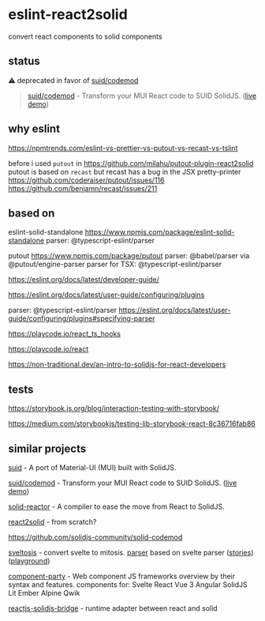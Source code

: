 # eslint-react2solid

convert react components to solid components

## status

:warning: deprecated in favor of [suid/codemod](https://github.com/swordev/suid/tree/main/packages/codemod)

> [suid/codemod](https://github.com/swordev/suid/tree/main/packages/codemod) - Transform your MUI React code to SUID SolidJS. ([live demo](https://suid.io/tools/react-to-solid))

## why eslint

https://npmtrends.com/eslint-vs-prettier-vs-putout-vs-recast-vs-tslint

before i used `putout` in
https://github.com/milahu/putout-plugin-react2solid
putout is based on `recast`
but recast has a bug in the JSX pretty-printer
https://github.com/coderaiser/putout/issues/116
https://github.com/benjamn/recast/issues/211

## based on

eslint-solid-standalone
https://www.npmjs.com/package/eslint-solid-standalone
parser: @typescript-eslint/parser

putout
https://www.npmjs.com/package/putout
parser: @babel/parser via @putout/engine-parser
parser for TSX: @typescript-eslint/parser

https://eslint.org/docs/latest/developer-guide/

https://eslint.org/docs/latest/user-guide/configuring/plugins

parser: @typescript-eslint/parser https://eslint.org/docs/latest/user-guide/configuring/plugins#specifying-parser

https://playcode.io/react_ts_hooks

https://playcode.io/react

https://non-traditional.dev/an-intro-to-solidjs-for-react-developers

## tests

https://storybook.js.org/blog/interaction-testing-with-storybook/

https://medium.com/storybookjs/testing-lib-storybook-react-8c36716fab86

## similar projects

[suid](https://github.com/swordev/suid) - A port of Material-UI (MUI) built with SolidJS.

[suid/codemod](https://github.com/swordev/suid/tree/main/packages/codemod) - Transform your MUI React code to SUID SolidJS. ([live demo](https://suid.io/tools/react-to-solid))

[solid-reactor](https://github.com/yellowsink/solid-reactor) - A compiler to ease the move from React to SolidJS.

[react2solid](https://github.com/rrjanbiah/react2solid) - from scratch?

https://github.com/solidjs-community/solid-codemod

[sveltosis](https://github.com/sveltosis/sveltosis) - convert svelte to mitosis. [parser](https://github.com/sveltosis/sveltosis/tree/main/packages/parser) based on svelte parser
([stories](https://party.sveltosis.dev/))
([playground](https://try.sveltosis.dev/))

[component-party](https://github.com/matschik/component-party) - Web component JS frameworks overview by their syntax and features.
components for:
Svelte
React
Vue 3
Angular
SolidJS
Lit
Ember
Alpine
Qwik

[reactjs-solidjs-bridge](https://github.com/Sawtaytoes/reactjs-solidjs-bridge) - runtime adapter between react and solid
